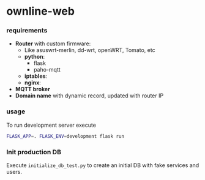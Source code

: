 # ownline-web

### requirements

- **Router** with custom firmware:
    - Like asuswrt-merlin, dd-wrt, openWRT, Tomato, etc
    - **python**:
        - flask
        - paho-mqtt
    - **iptables**:
    - **nginx**:
- **MQTT broker**
- **Domain name** with dynamic record, updated with router IP

### usage

To run development server execute 

````bash
FLASK_APP=. FLASK_ENV=development flask run
````

### Init production DB
Execute `initialize_db_test.py` to create an initial DB with fake services and users.